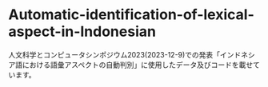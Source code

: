 # Automatic-identification-of-lexical-aspect-in-Indonesian

人文科学とコンピュータシンポジウム2023(2023-12-9)での発表「インドネシア語における語彙アスペクトの自動判別」に使用したデータ及びコードを載せています。
